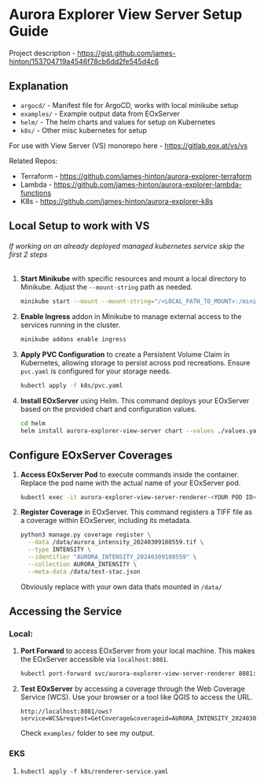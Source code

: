 # Aurora Explorer View Server Setup Guide
Project description - https://gist.github.com/james-hinton/153704719a4546f78cb6dd2fe545d4c6

## Explanation

- `argocd/` - Manifest file for ArgoCD, works with local minikube setup
- `examples/` - Example output data from EOxServer
- `helm/` - The helm charts and values for setup on Kubernetes
- `k8s/` - Other misc kubernetes for setup

For use with View Server (VS) monorepo here - https://gitlab.eox.at/vs/vs

Related Repos:
- Terraform - https://github.com/james-hinton/aurora-explorer-terraform
- Lambda - https://github.com/james-hinton/aurora-explorer-lambda-functions
- K8s - https://github.com/james-hinton/aurora-explorer-k8s

## Local Setup to work with VS
###### If working on an already deployed managed kubernetes service skip the first 2 steps

1. **Start Minikube** with specific resources and mount a local directory to Minikube. Adjust the `--mount-string` path as needed.
   ```bash
   minikube start --mount --mount-string="/<LOCAL_PATH_TO_MOUNT>:/minikube-host/Projects" --cpus=4 --memory=4096
   ```

2. **Enable Ingress** addon in Minikube to manage external access to the services running in the cluster.
   ```bash
   minikube addons enable ingress
   ```

3. **Apply PVC Configuration** to create a Persistent Volume Claim in Kubernetes, allowing storage to persist across pod recreations. Ensure `pvc.yaml` is configured for your storage needs.
   ```bash
   kubectl apply -f k8s/pvc.yaml
   ```

4. **Install EOxServer** using Helm. This command deploys your EOxServer based on the provided chart and configuration values.
   ```bash
   cd helm
   helm install aurora-explorer-view-server chart --values ./values.yaml
   ```

## Configure EOxServer Coverages

1. **Access EOxServer Pod** to execute commands inside the container. Replace the pod name with the actual name of your EOxServer pod.
   ```bash
   kubectl exec -it aurora-explorer-view-server-renderer-<YOUR POD ID> /bin/bash
   ```

2. **Register Coverage** in EOxServer. This command registers a TIFF file as a coverage within EOxServer, including its metadata.
   ```bash
   python3 manage.py coverage register \
     --data /data/aurora_intensity_20240309180559.tif \
     --type INTENSITY \
     --identifier "AURORA_INTENSITY_20240309180559" \
     --collection AURORA_INTENSITY \
     --meta-data /data/test-stac.json 
   ```
   Obviously replace with your own data thats mounted in `/data/`

## Accessing the Service

### Local:
1. **Port Forward** to access EOxServer from your local machine. This makes the EOxServer accessible via `localhost:8081`.
   ```bash
   kubectl port-forward svc/aurora-explorer-view-server-renderer 8081:80
   ```

2. **Test EOxServer** by accessing a coverage through the Web Coverage Service (WCS). Use your browser or a tool like QGIS to access the URL.
   ```plaintext
   http://localhost:8081/ows?service=WCS&request=GetCoverage&coverageid=AURORA_INTENSITY_20240309180559
   ```

   Check `examples/` folder to see my output.

### EKS
1. `kubectl apply -f k8s/renderer-service.yaml`
